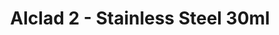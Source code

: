 ---
layout: product
title: "Alclad 2 - Stainless Steel 30ml"
price: "TBA" 
desc: "Metalizer boja"
img_path: "/assets/img/ALC115.webp"
brand: "N/A"
available: false
special_offer: false
new: false
soon: false
cat: "040000"
subcat: "040300"
subsubcat: "0N/A"
sifra: "ALC115"
popular: false
spec: false
---